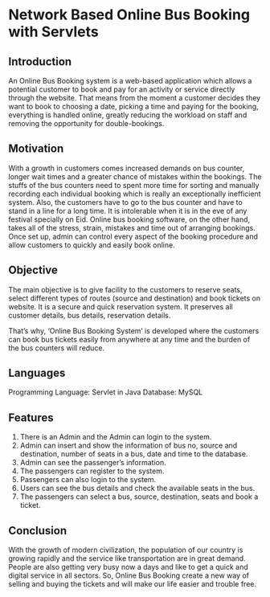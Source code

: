 # Network Based Online Bus Booking with Servlets

## Introduction  

An Online Bus Booking system is a web-based application which allows a potential customer to book and pay for an activity or service directly through the website. That means from the moment a customer decides they want to book to choosing a date, picking a time and paying for the booking, everything is handled online, greatly reducing the workload on staff and removing the opportunity for double-bookings.

## Motivation

With a growth in customers comes increased demands on bus counter, longer wait times and a greater chance of mistakes within the bookings. The stuffs of the bus counters need to spent more time for sorting and manually recording each individual booking which is really an exceptionally inefficient system. Also, the customers have to go to the bus counter and have to stand in a line for a long time. It is intolerable when it is in the eve of any festival specially on Eid. Online bus booking software, on the other hand, takes all of the stress, strain, mistakes and time out of arranging bookings. Once set up, admin can control every aspect of the booking procedure and allow customers to quickly and easily book online. 

## Objective  

The main objective is to give facility to the customers to reserve seats, select different types of routes (source and destination) and book tickets on website. It is a secure and quick reservation system. It preserves all customer details, bus details, reservation details.

That’s why, ‘Online Bus Booking System’ is developed where the customers can book bus tickets easily from anywhere at any time and the burden of the bus counters will reduce. 

## Languages

Programming Language: Servlet in Java
Database: MySQL


## Features

1. There is an Admin and the Admin can login to the system.
2. Admin can insert and show the information of bus no, source and destination, number of seats in a bus, date and time to the database.
3. Admin can see the passenger’s information.
4. The passengers can register to the system.
5. Passengers can also login to the system.
6. Users can see the bus details and check the available seats in the bus.
7. The passengers can select a bus, source, destination, seats and book a ticket.

## Conclusion

With the growth of modern civilization, the population of our country is growing rapidly and the service like transportation are in great demand. People are also getting very busy now a days and like to get a quick and digital service in all sectors. 
So, Online Bus Booking create a new way of selling and buying the tickets and will make our life easier and trouble free.
